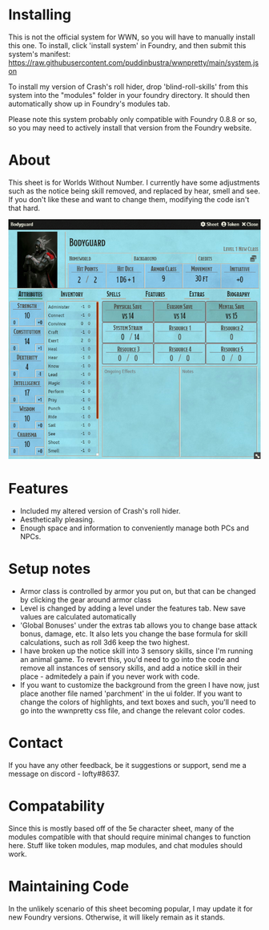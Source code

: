 
# Installing
This is not the official system for WWN, so you will have to manually install this one. To install,
click 'install system' in Foundry, and then submit this system's manifest: https://raw.githubusercontent.com/puddinbustra/wwnpretty/main/system.json

To install my version of Crash's roll hider, drop 'blind-roll-skills' from this system into the "modules" folder in your foundry directory. It should then automatically show up in Foundry's modules tab. 

Please note this system probably only compatible with Foundry 0.8.8 or so, so you may need to actively install that version from the Foundry website. 

# About

This sheet is for Worlds Without Number. I currently have some adjustments such as the notice being skill removed, and replaced by hear, smell and see. If you don't like these and want to change them, modifying the code isn't that hard. 

![Preview](preview.png?raw=true)

# Features
- Included my altered version of Crash's roll hider. 
- Aesthetically pleasing.
- Enough space and information to conveniently manage both PCs and NPCs.

# Setup notes
- Armor class is controlled by armor you put on, but that can be changed by clicking the gear around armor class
- Level is changed by adding a level under the features tab. New save values are calculated automatically
- 'Global Bonuses' under the extras tab allows you to change base attack bonus, damage, etc. It also lets you change the base formula for skill calculations, such as roll 3d6 keep the two highest.
- I have broken up the notice skill into 3 sensory skills, since I'm running an animal game. To revert this, you'd need to go into the code and remove all instances of sensory skills, and add a notice skill in their place - admitedely a pain if you never work with code. 
- If you want to customize the background from the green I have now, just place another file named 'parchment' in the ui folder. If you want to change the colors of highlights, and text boxes and such, you'll need to go into the wwnpretty css file, and change the relevant color codes. 

# Contact
If you have any other feedback, be it suggestions or support, send me a message on discord - lofty#8637.

# Compatability
Since this is mostly based off of the 5e character sheet, many of the modules compatible with that should require minimal changes to function here. Stuff like token modules, map modules, and chat modules should work. 


# Maintaining Code
In the unlikely scenario of this sheet becoming popular, I may update it for new Foundry versions. Otherwise, it will likely remain as it stands. 
